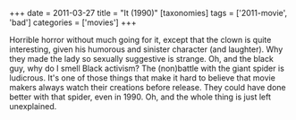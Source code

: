 +++
date = 2011-03-27
title = "It (1990)"
[taxonomies]
tags = ['2011-movie', 'bad']
categories = ['movies']
+++

Horrible horror without much going for it, except that the clown is
quite interesting, given his humorous and sinister character (and
laughter). Why they made the lady so sexually suggestive is strange. Oh,
and the black guy, why do I smell Black activism? The (non)battle with
the giant spider is ludicrous. It's one of those things that make it
hard to believe that movie makers always watch their creations before
release. They could have done better with that spider, even in 1990. Oh,
and the whole thing is just left unexplained.
